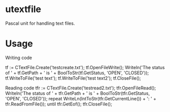 # utextfile
Pascal unit for handling text files.

# Usage

Writing code

tf := CTextFile.Create('testcreate.txt');
tf.OpenFileWrite();
Writeln('The status of ' + tf.GetPath + ' is ' + BoolToStr(tf.GetStatus, 'OPEN', 'CLOSED'));
tf.WriteToFile('test text');
tf.WriteToFile('test text2');
tf.CloseFile();
 

Reading code
tfr := CTextFile.Create('testread2.txt');
tfr.OpenFileRead();
Writeln('The status of ' + tfr.GetPath + ' is ' + BoolToStr(tfr.GetStatus, 'OPEN', 'CLOSED'));
repeat
   WriteLn(IntToStr(tfr.GetCurrentLine()) + ': ' + tfr.ReadFromFile());
until tfr.GetEof();
tfr.CloseFile();          
 
